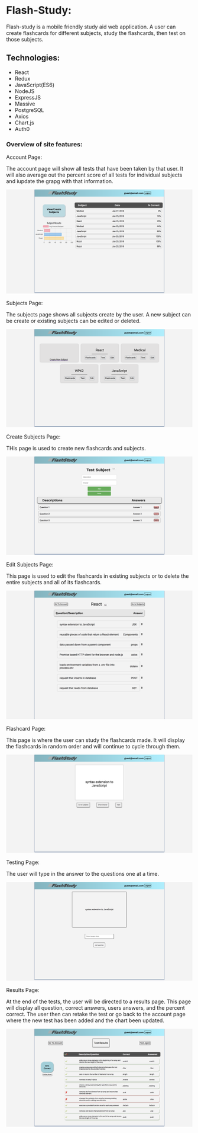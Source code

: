 # Flash-Study:

Flash-study is a mobile friendly study aid web application. A user can create flashcards for different subjects, study the flashcards, then test on those subjects.

## Technologies:

* React
* Redux
* JavaScript(ES6)
* NodeJS
* ExpressJS
* Massive
* PostgreSQL
* Axios
* Chart.js
* Auth0

### Overview of site features:

Account Page:

The account page will show all tests that have been taken by that user. It will also average out the percent score of all tests for individual subjects and iupdate the grapg with that information.

![Image of Home Page](https://github.com/austinr47/main-personal-project/blob/master/src/assets/account.png)

Subjects Page:

The subjects page shows all subjects create by the user. A new subject can be create or existing subjects can be edited or deleted.

![Image of Mentor Page](https://github.com/austinr47/main-personal-project/blob/master/src/assets/subjects.png)

Create Subjects Page:

THis page is used to create new flashcards and subjects.

![Image of Mentor Page](https://github.com/austinr47/main-personal-project/blob/master/src/assets/create-subject.png)

Edit Subjects Page:

This page is used to edit the flashcards in existing subjects or to delete the entire subjects and all of its flashcards.

![Image of Mentor Page](https://github.com/austinr47/main-personal-project/blob/master/src/assets/edit-subjects.png)

Flashcard Page:

This page is where the user can study the flashcards made. It will display the flashcards in random order and will continue to cycle through them. 

![Image of Mentor Page](https://github.com/austinr47/main-personal-project/blob/master/src/assets/flashcards.png)

Testing Page:

The user will type in the answer to the questions one at a time.

![Image of Mentor Page](https://github.com/austinr47/main-personal-project/blob/master/src/assets/test.png)

Results Page:

At the end of the tests, the user will be directed to a results page. This page will display all question, correct answers, users answers, and the percent correct. The user then can retake the test or go back to the account page where the new test has been added and the chart been updated.

![Image of Mentor Page](https://github.com/austinr47/main-personal-project/blob/master/src/assets/results.png)